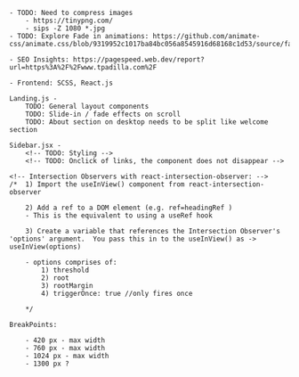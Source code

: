 <!-- For Notes within the build: -->
    - TODO: Need to compress images
        - https://tinypng.com/
        - sips -Z 1080 *.jpg
    - TODO: Explore Fade in animations: https://github.com/animate-css/animate.css/blob/9319952c1017ba84bc056a8545916d68168c1d53/source/fading_entrances/fadeIn.css

    - SEO Insights: https://pagespeed.web.dev/report?url=https%3A%2F%2Fwww.tpadilla.com%2F


<!-- Stack: -->
    - Frontend: SCSS, React.js

<!-- Layout Components: -->
    


<!-- Pages Components: -->
    Landing.js -
        TODO: General layout components
        TODO: Slide-in / fade effects on scroll
        TODO: About section on desktop needs to be split like welcome section

    Sidebar.jsx -
        <!-- TODO: Styling -->
        <!-- TODO: Onclick of links, the component does not disappear -->

    

<!-- MISC Processes: -->
    <!-- Intersection Observers with react-intersection-observer: -->
    /*  1) Import the useInView() component from react-intersection-observer

        2) Add a ref to a DOM element (e.g. ref=headingRef ) 
        - This is the equivalent to using a useRef hook

        3) Create a variable that references the Intersection Observer's 'options' argument.  You pass this in to the useInView() as -> useInView(options)

        - options comprises of:
            1) threshold
            2) root
            3) rootMargin
            4) triggerOnce: true //only fires once
    
        */

    BreakPoints:

        - 420 px - max width
        - 760 px - max width
        - 1024 px - max width
        - 1300 px ? 